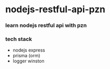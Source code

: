 # nodejs-restful-api-pzn

### learn nodejs restful api with pzn

### tech stack
- nodejs express
- prisma (orm)
- logger winston
